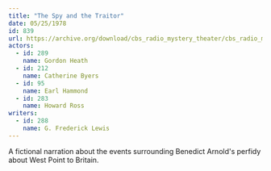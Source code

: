 ```yaml
---
title: "The Spy and the Traitor"
date: 05/25/1978
id: 839
url: https://archive.org/download/cbs_radio_mystery_theater/cbs_radio_mystery_theater-0801-0850.zip/cbs_radio_mystery_theater-0801-0850%2Fcbsrmt_0839_the_spy_and_the_traitor.mp3
actors:  
  - id: 289
    name: Gordon Heath  
  - id: 212
    name: Catherine Byers  
  - id: 95
    name: Earl Hammond  
  - id: 283
    name: Howard Ross
writers:  
  - id: 288
    name: G. Frederick Lewis
---
```

A fictional narration about the events surrounding Benedict Arnold's perfidy about West Point to Britain.
